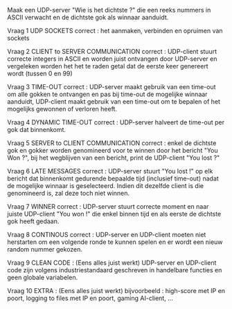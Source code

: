 Maak een UDP-server "Wie is het dichtste ?" die een reeks nummers in ASCII verwacht en de dichtste gok als winnaar aanduidt.


Vraag 1
UDP SOCKETS correct : het aanmaken, verbinden en opruimen van sockets

Vraag 2
CLIENT to SERVER COMMUNICATION correct : UDP-client stuurt correcte integers in ASCII en worden juist ontvangen door UDP-server en vergeleken worden het het te raden getal dat de eerste keer genereert wordt (tussen 0 en 99)

Vraag 3
TIME-OUT correct : UDP-server maakt gebruik van een time-out om alle gokken te ontvangen en pas bij time-out de mogelijke winnaar aanduidt, UDP-client maakt gebruik van een time-out om te bepalen of het mogelijks gewonnen of verloren heeft.

Vraag 4
DYNAMIC TIME-OUT correct : UDP-server halveert de time-out per gok dat binnenkomt.

Vraag 5
SERVER to CLIENT COMMUNICATION correct : enkel de dichtste gok en gokker worden genomineerd voor te winnen door het bericht "You Won ?", bij het wegblijven van een bericht, print de UDP-client "You lost ?"

Vraag 6
LATE MESSAGES correct : UDP-server stuurt "You lost !" op elk bericht dat binnenkomt gedurende bepaalde tijd (inclusief time-out) nadat de mogelijke winnaar is geselecteerd. Indien dit dezelfde client is die genomineerd is, zal deze toch niet winnen.

Vraag 7
WINNER correct : UDP-server stuurt correcte moment en naar juiste UDP-client "You won !" die enkel binnen tijd en als eerste de dichtste gok heeft gedaan.

Vraag 8
CONTINOUS correct : UDP-server en UDP-client moeten niet herstarten om een volgende ronde te kunnen spelen en er wordt een nieuw random nummer gekozen.

Vraag 9
CLEAN CODE : (Eens alles juist werkt) UDP-server en UDP-client code zijn volgens industriestandaard geschreven in handelbare functies en geen globale variabelen.

Vraag 10
EXTRA : (Eens alles juist werkt) bijvoorbeeld : high-score met IP en poort, logging to files met IP en poort, gaming AI-client, ...
